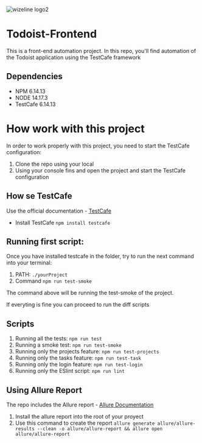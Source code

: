 ![wizeline logo2](https://user-images.githubusercontent.com/25800070/128397445-776489fa-09ab-4965-98f4-968cc4fcb427.jpeg)


# Todoist-Frontend
This is a front-end automation project. In this repo, you'll find automation of the Todoist application using the TestCafe framework

## Dependencies

- NPM 6.14.13
- NODE 14.17.3
- TestCafe 6.14.13

# How work with this project
In order to work properly with this project, you need to start the TestCafe configuration:

1. Clone the repo using your local 
2. Using your console fins and open the project and start the TestCafe configuration

## How se TestCafe

Use the official documentation - [TestCafe](https://testcafe.io/documentation/402635/getting-started#installing-testcafe)

- Install TestCafe `npm install testcafe`

## Running first script: 
Once you have installed testcafe in the folder, try to run the next command into your terminal: 

1. PATH: `./yourProject` 
2. Command  `npm run test-smoke` 

The command above will be running the test-smoke of the project.

If everyting is fine you can proceed to run the diff scripts

## Scripts

1. Running all the tests: `npm run test`
2. Running a smoke test: `npm run test-smoke` 
3. Running only the projects feature: `npm run test-projects`
4. Running only the tasks feature: `npm run test-task`
5. Running only the login feature: `npm run test-login`
6. Running only the ESlint script: `npm run lint`

## Using Allure Report
The repo includes the Allure report - [Allure Documentation](https://www.npmjs.com/package/testcafe-reporter-allure)

1. Install the allure report into the root of your proyect
2. Use this command to create the report `allure generate allure/allure-results --clean -o allure/allure-report && allure open allure/allure-report` 

